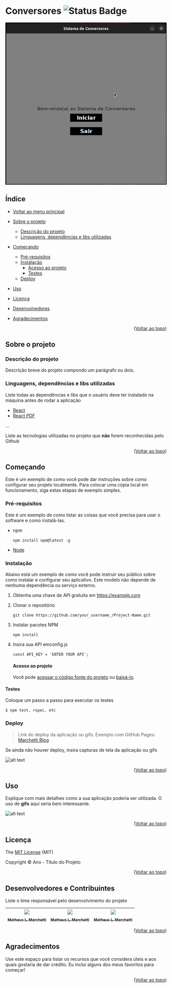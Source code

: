 # Conversores ![Status Badge](https://img.shields.io/badge/Status-Done-black?style=plastic&label=Status&labelColor=%23030303&color=%2301FF4D)

![Conversores Project Cover][conversoresprojectcover]

## Índice <a name="readme-top"></a>

- [Voltar ao menu principal](https://github.com/matheuslmarchetti/Challenges-ONE-Oracle-Next-Education-Alura)

- [Sobre o projeto](#sobre-o-projeto)
  
  - [Descrição do projeto](#descrição-do-projeto)
  - [Linguagens, dependências e libs utilizadas](#linguagens-dependências-e-libs-utilizadas)

- [Começando](#começando)
  
  - [Pré-requisitos](#pré-requisitos)
  - [Instalação](#instalação)
    - [Acesso ao projeto](#acesso-ao-projeto)
    - [Testes](#testes)
  - [Deploy](#deploy)

- [Uso](#uso)

- [Licença](#licença)

- [Desenvolvedores](#desenvolvedores-e-contribuintes)

- [Agradecimentos](#agradecimentos)

<p align="right">(<a href="#readme-top">Voltar ao topo</a>)</p>

## Sobre o projeto

### Descrição do projeto

<p align="justify">
  Descrição breve do projeto compondo um parágrafo ou dois. 
</p>

### Linguagens, dependências e libs utilizadas

Liste todas as dependências e libs que o usuário deve ter instalado na máquina antes de rodar a aplicação

- [React](https://pt-br.reactjs.org/docs/create-a-new-react-app.html)
- [React PDF](https://react-pdf.org/)

...

Liste as tecnologias utilizadas no projeto que **não** forem reconhecidas pelo Github 

<p align="right">(<a href="#readme-top">Voltar ao topo</a>)</p>

## Começando

Este é um exemplo de como você pode dar instruções sobre como configurar seu projeto localmente. Para colocar uma cópia local em funcionamento, siga estas etapas de exemplo simples.

### Pré-requisitos

Este é um exemplo de como listar as coisas que você precisa para usar o software e como instalá-las.

- npm
  
  ```
  npm install npm@latest -g
  ```

- [Node](https://nodejs.org/en/download/)

### Instalação

Abaixo está um exemplo de como você pode instruir seu público sobre como instalar e configurar seu aplicativo. Este modelo não depende de nenhuma dependência ou serviço externo.

1. Obtenha uma chave de API gratuita em https://example.com

2. Clonar o repositório
   
   ```
   git clone https://github.com/your_username_/Project-Name.git
   ```

3. Instalar pacotes NPM
   
   ```
   npm install
   ```

4. Insira sua API emconfig.js
   
   ```
   const API_KEY = 'ENTER YOUR API';
   ```
   
   #### Acesso ao projeto
   
   Você pode [acessar o código fonte do projeto](https://github.com/matheuslmarchetti/Template-Readme-PT-BR) ou [baixá-lo](https://github.com/matheuslmarchetti/Template-Readme-PT-BR/archive/refs/heads/main.zip).

#### Testes

Coloque um passo a passo para executar os testes

```
$ npm test, rspec, etc 
```

### Deploy

> Link do deploy da aplicação ou gifs. Exemplo com GitHub Pages: [Marchetti Blog](https://matheuslmarchetti.github.io/Bootcamp-Potencia-Tech-Angular-Developer-Powered-by-iFood-DIO/angular-blog/dist/angular-blog/)

Se ainda não houver deploy, insira capturas de tela da aplicação ou gifs

![alt text][2]

<p align="right">(<a href="#readme-top">Voltar ao topo</a>)</p>

## Uso

Explique com mais detalhes como a sua aplicação poderia ser utilizada. O uso de **gifs** aqui seria bem interessante.

![alt text][3]

<p align="right">(<a href="#readme-top">Voltar ao topo</a>)</p>

## Licença

The [MIT License](https://github.com/matheuslmarchetti/Challenges-ONE-Oracle-Next-Education-Alura/blob/main/LICENSE) (MIT)

Copyright :copyright: Ano - Título do Projeto

<p align="right">(<a href="#readme-top">Voltar ao topo</a>)</p>

## Desenvolvedores e Contribuintes

Liste o time responsável pelo desenvolvimento do projeto

| [<img src="https://avatars.githubusercontent.com/u/105798967?v=4" width=115><br><sub>Matheus L. Marchetti</sub>](https://github.com/matheuslmarchetti) | [<img src="https://avatars.githubusercontent.com/u/105798967?v=4" width=115><br><sub>Matheus L. Marchetti</sub>](https://github.com/matheuslmarchetti) | [<img src="https://avatars.githubusercontent.com/u/105798967?v=4" width=115><br><sub>Matheus L. Marchetti</sub>](https://github.com/matheuslmarchetti) |
|:------------------------------------------------------------------------------------------------------------------------------------------------------:|:------------------------------------------------------------------------------------------------------------------------------------------------------:|:------------------------------------------------------------------------------------------------------------------------------------------------------:|

<p align="right">(<a href="#readme-top">Voltar ao topo</a>)</p>

## Agradecimentos

Use este espaço para listar os recursos que você considera úteis e aos quais gostaria de dar crédito. Eu incluí alguns dos meus favoritos para começar!

<p align="right">(<a href="#readme-top">Voltar ao topo</a>)</p>

[conversoresprojectcover]: https://github.com/matheuslmarchetti/Challenges-ONE-Oracle-Next-Education-Alura/blob/main/files-for-readme/conversoresprojectcover.png?raw=true "Conversores Project Cover"
[2]: https://media.giphy.com/media/A06UFEx8jxEwU/giphy.gif "Gif"

[3]: https://media.giphy.com/media/VbDqmJbxaeYCoM92Ow/giphy.gif "Gif"
